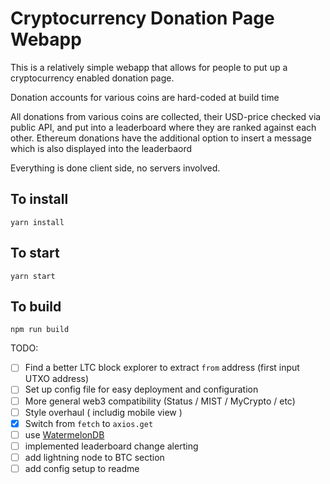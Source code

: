 # Cryptocurrency Donation Page Webapp

This is a relatively simple webapp that allows for people to put up a cryptocurrency enabled donation page.

Donation accounts for various coins are hard-coded at build time

All donations from various coins are collected, their USD-price checked via public API, and put into a leaderboard where they are ranked against each other.  Ethereum donations have the additional option to insert a message which is also displayed into the leaderbaord

Everything is done client side, no servers involved. 

## To install

`yarn install`

## To start

`yarn start`

## To build

`npm run build`

TODO:  

- [ ] Find a better LTC block explorer to extract `from` address (first input UTXO address)
- [ ] Set up config file for easy deployment and configuration
- [ ] More general web3 compatibility (Status / MIST / MyCrypto / etc)
- [ ] Style overhaul ( includig mobile view )
- [x] Switch from `fetch` to `axios.get`
- [ ] use [WatermelonDB](https://github.com/Nozbe/WatermelonDB)
- [ ] implemented leaderboard change alerting
- [ ] add lightning node to BTC section
- [ ] add config setup to readme